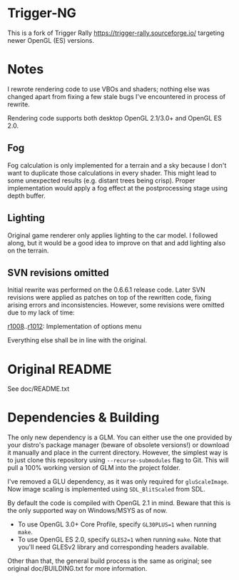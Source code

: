 Trigger-NG
===========
This is a fork of Trigger Rally https://trigger-rally.sourceforge.io/ targeting newer OpenGL (ES) versions.

# Notes

I rewrote rendering code to use VBOs and shaders; nothing else was changed apart from fixing a few stale bugs 
I've encountered in process of rewrite.

Rendering code supports both desktop OpenGL 2.1/3.0+ and OpenGL ES 2.0.

## Fog
Fog calculation is only implemented for a terrain and a sky because I don't want to duplicate those calculations in every shader.
This might lead to some unexpected results (e.g. distant trees being crisp).
Proper implementation would apply a fog effect at the postprocessing stage using depth buffer.

## Lighting
Original game renderer only applies lighting to the car model. I followed along, but it would be a good idea 
to improve on that and add lighting also on the terrain.

## SVN revisions omitted

Initial rewrite was performed on the 0.6.6.1 release code. Later SVN revisions were applied as patches on top of the rewritten code,
fixing arising errors and inconsistencies. However, some revisions were omitted due to my lack of time:

[r1008](https://sourceforge.net/p/trigger-rally/code/1008/)..[r1012](https://sourceforge.net/p/trigger-rally/code/1012/): Implementation
of options menu

Everything else shall be in line with the original.

# Original README

See doc/README.txt

# Dependencies & Building

The only new dependency is a GLM. You can either use the one provided by your distro's package manager (beware of obsolete versions!) 
or download it manually and place in the current directory. However, the simplest way is to just clone this repository using 
`--recurse-submodules` flag to Git. This will pull a 100% working version of GLM into the project folder.

I've removed a GLU dependency, as it was only required for `gluScaleImage`. Now image scaling is implemented using `SDL_BlitScaled` 
from SDL.

By default the code is compiled with OpenGL 2.1 in mind. Beware that this is the only supported way on Windows/MSYS as of now. 
- To use OpenGL 3.0+ Core Profile, specify `GL30PLUS=1` when running `make`.
- To use OpenGL ES 2.0, specify `GLES2=1` when running `make`. Note that you'll need GLESv2 library and corresponding headers available.

Other than that, the general build process is the same as original; see original doc/BUILDING.txt for more information.

